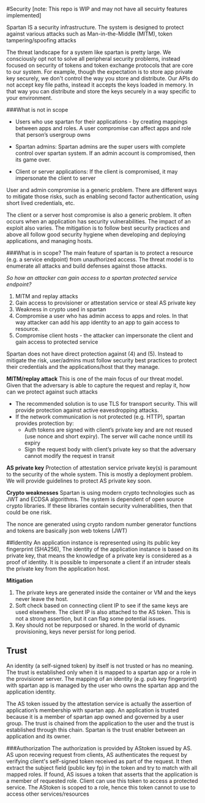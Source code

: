 #Security
[note: This repo is WIP and may not have all secuirty features implemented]

Spartan IS a security infrastructure. The system is designed to protect against various attacks such as Man-in-the-Middle (MITM), token tampering/spoofing attacks

The threat landscape for a system like spartan is pretty large. We consciously opt not to solve all peripheral security problems, instead focused on security of tokens and token exchange protocols that are core to our system. For example, though the expectation is to store app private key securely, we don't control the way you store and distribute. Our APIs do not accept key file paths, instead it accepts the keys loaded in memory. In that way you can distribute and store the keys securely in a way specific to your environment.

###What is not in scope

* Users who use spartan for their applications - by creating mappings between apps and roles. A user compromise can affect apps and role that person’s usergroup owns 

* Spartan admins: Spartan admins are the super users with complete control over spartan system. If an admin account is compromised, then its game over.

* Client or server applications: If the client is compromised, it may impersonate the client to server

User and admin compromise is a generic problem. There are different ways to mitigate those risks, such as enabling second factor authentication, using short lived credentials, etc. 

The client or a server host compromise is also a generic problem. It often occurs when an application has security vulnerabilities. The impact of an exploit also varies. The mitigation is to follow best security practices and above all follow good security hygiene when developing and deploying applications, and managing hosts.

###What is in scope?
The main feature of spartan is to protect a resource (e.g. a service endpoint) from unauthorized access. The threat model is to enumerate all attacks and build defenses against those attacks.

*So how an attacker can gain access to a spartan protected service endpoint?*

1. MITM and replay attacks
2. Gain access to provisioner or attestation service or steal AS private key
3. Weakness in crypto used in spartan
4. Compromise a user who has admin access to apps and roles. In that way attacker can add his app identity to an app to gain access to resource.
5. Compromise client hosts - the attacker can impersonate the client and gain access to protected service

Spartan does not have direct protection against (4) and (5). Instead to mitigate the risk, user/admins must follow security best practices to protect their credentials and the applications/host that they manage.

**MITM/replay attack**
This is one of the main focus of our threat model. Given that the adversary is able to capture the request and replay it, how can we protect against such attacks

* The recommended solution is to use TLS for transport security. This will provide protection against active eavesdropping attacks.
* If the network communication is not protected (e.g. HTTP),  spartan provides protection by: 
  * Auth tokens are signed with client’s private key and are not reused (use nonce and short expiry). The server will cache nonce untill its expiry
  * Sign the request body with client’s private key so that the adversary cannot modify the request in transit

**AS private key**
Protection of attestation service private key(s) is paramount to the security of the whole system. This is mostly a deployment problem. We will provide guidelines to protect AS private key soon.


**Crypto weaknesses**
Spartan is using modern crypto technologies such as JWT and ECDSA algorithms. The system is dependent of open source crypto libraries. If these libraries contain security vulnerabilities, then that could be one risk.

The nonce are generated using crypto random number generator functions and tokens are basically json web tokens (JWT)

##Identity
An application instance is represented using its public key fingerprint (SHA256), The identity of the application instance is based on its private key, that means the knowledge of a private key is considered as a proof of identity. It is possible to impersonate a client if an intruder steals the private key from the application host.


**Mitigation**

1. The private keys are generated inside the container or VM and the keys never leave the host.
2. Soft check based on connecting client IP to see if the same keys are used elsewhere. The client IP is also attached to the AS token. This is not a strong assertion, but it can flag some potential issues. 
3. Key should not be repurposed or shared. In the world of dynamic provisioning, keys never persist for long period.

## Trust
An identity (a self-signed token) by itself is not trusted or has no meaning. The trust is established only when it is mapped to a spartan app or a role in the provisioner server. The mapping of an identity (e.g. pub key fingerprint) with spartan app is managed by the user who owns the spartan app and the application identity.

The AS token issued by the attestation service is actually the assertion of application’s membership with spartan app. An application is trusted because it is a member of spartan app owned and governed by a user group. The trust is chained from the application to the user and the trust is established through this chain. Spartan is the trust enabler between an application and its owner.

###Authorization
The authorization is provided by AStoken issued by AS. AS upon receving request from clients, AS authenticates the request by verifying client's self-signed token received as part of the request. It then extract the subject field (public key fp) in the token and try to match with all mapped roles. If found, AS issues a token that asserts that the application is a member of requested role. Client can use this token to access a protected service. The AStoken is scoped to a role, hence this token cannot to use to access other services/resources
